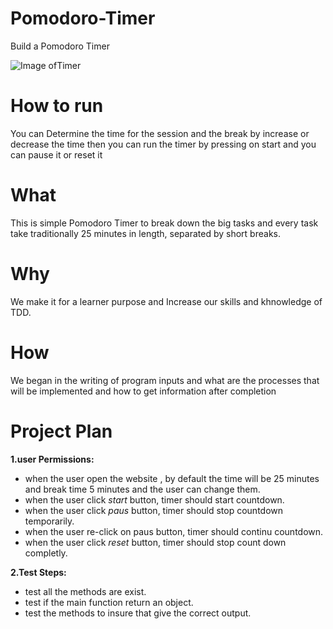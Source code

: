 # Pomodoro-Timer
Build a Pomodoro Timer

![Image ofTimer](https://scontent-fra3-1.xx.fbcdn.net/v/t34.0-12/16683419_770322053122958_1922983078_n.png?oh=fcb2f0e589984fffadd804a8fb5199ba&oe=589DFE23)

# How to run
You can Determine the time for the session and the break by increase or decrease the time then you can run the timer by pressing on start and you can pause it or reset it

# What
This is simple Pomodoro Timer to break down the big tasks and every task take traditionally 25 minutes in length, separated by short breaks.

# Why
We make it for a learner purpose and Increase our skills and khnowledge of TDD.

# How
We began in the writing of program inputs and what are the processes that will be implemented and how to get information after completion

# Project Plan

**1.user Permissions:**
 - when the user open the website , by default the time will be 25 minutes and break time 5 minutes and the user can change them.
 - when the user click *start* button, timer should start countdown.
 - when the user click *paus* button, timer should stop countdown temporarily.
 - when the user re-click on paus button, timer should continu countdown.
 - when the user click *reset* button, timer should stop count down completly. 
 
**2.Test Steps:**
 - test all the methods are exist.
 - test if the main function return an object.
 - test the methods to insure that give the correct output.
  
